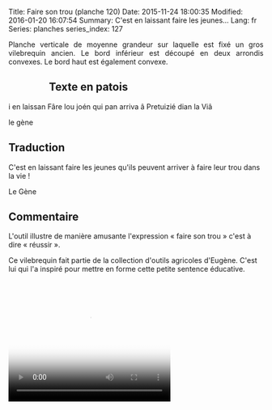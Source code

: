 Title: Faire son trou (planche 120)
Date: 2015-11-24 18:00:35
Modified: 2016-01-20 16:07:54
Summary: C'est en laissant faire les jeunes…
Lang: fr
Series: planches
series_index: 127

<p style="text-align:justify;">Planche verticale de moyenne grandeur
sur laquelle est fixé un gros vilebrequin ancien. Le bord inférieur
est découpé en deux arrondis convexes. Le bord haut est également
convexe.</p>

<figure class="image-block" style="float: left;">
  <img alt="" src="{static}/images/planche_120_-2.png">
  <figcaption style="max-width: 165px"></figcaption>
</figure>

## Texte en patois

i en laissan Fâre lou joén qui pan arriva â Pretuizié dian la Viâ

le  gène

## Traduction

C'est en laissant faire les jeunes qu'ils peuvent arriver à faire leur
trou dans la vie !

Le Gène

## Commentaire

L'outil illustre de manière amusante l'expression « faire son trou »
c'est à dire « réussir ».

Ce vilebrequin fait partie de la collection d'outils agricoles
d'Eugène. C'est lui qui l'a inspiré pour mettre en forme cette petite
sentence éducative.

<video width="320" height="240" controls
  poster="{static}/images/thumbnails/video_120.jpg">
  <source src="https://d1njpgd0ygatdn.cloudfront.net/video_120.mp4" type="video/mp4">
</video>
